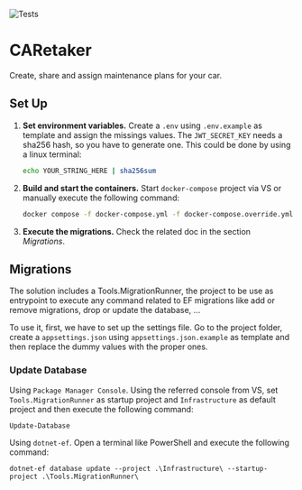 ﻿![Tests](https://github.com/phantomarko/CARetaker/actions/workflows/tests.yml/badge.svg?branch=master)

CARetaker
=========

Create, share and assign maintenance plans for your car.

## Set Up

1. **Set environment variables.** Create a `.env` using `.env.example` as template and assign the missings values. The `JWT_SECRET_KEY` needs a sha256 hash, so you have to generate one. This could be done by using a linux terminal:
	```bash
	echo YOUR_STRING_HERE | sha256sum
	```

2. **Build and start the containers.** Start `docker-compose` project via VS or manually execute the following command:
	```bash
	docker compose -f docker-compose.yml -f docker-compose.override.yml up --force-recreate --build
	```

3. **Execute the migrations.** Check the related doc in the section *Migrations*.

## Migrations

The solution includes a Tools.MigrationRunner, the project to be use as entrypoint to execute any command related to EF migrations like add or remove migrations, drop or update the database, ...

To use it, first, we have to set up the settings file. Go to the project folder, create a `appsettings.json` using `appsettings.json.example` as template and then replace the dummy values with the proper ones.

### Update Database

Using `Package Manager Console`. Using the referred console from VS, set `Tools.MigrationRunner` as startup project and `Infrastructure` as default project and then execute the following command:

```console
Update-Database
```

Using `dotnet-ef`. Open a terminal like PowerShell and execute the following command:

```console
dotnet-ef database update --project .\Infrastructure\ --startup-project .\Tools.MigrationRunner\
```